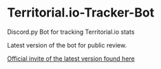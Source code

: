 # Territorial.io-Tracker-Bot
Discord.py Bot for tracking Territorial.io stats

Latest version of the bot for public review.

[Official invite of the latest version found here](https://discord.com/api/oauth2/authorize?client_id=844800624028549120&permissions=388160&scope=bot)

